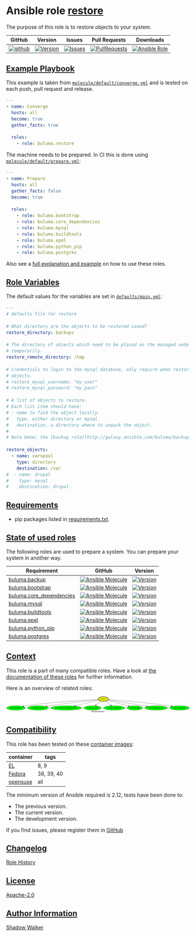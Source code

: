 # Ansible role [restore](https://galaxy.ansible.com/ui/standalone/roles/buluma/restore/documentation)

The purpose of this role is to restore objects to your system.

|GitHub|Version|Issues|Pull Requests|Downloads|
|------|-------|------|-------------|---------|
|[![github](https://github.com/buluma/ansible-role-restore/actions/workflows/molecule.yml/badge.svg)](https://github.com/buluma/ansible-role-restore/actions/workflows/molecule.yml)|[![Version](https://img.shields.io/github/release/buluma/ansible-role-restore.svg)](https://github.com/buluma/ansible-role-restore/releases/)|[![Issues](https://img.shields.io/github/issues/buluma/ansible-role-restore.svg)](https://github.com/buluma/ansible-role-restore/issues/)|[![PullRequests](https://img.shields.io/github/issues-pr-closed-raw/buluma/ansible-role-restore.svg)](https://github.com/buluma/ansible-role-restore/pulls/)|[![Ansible Role](https://img.shields.io/ansible/role/d/buluma/restore)](https://galaxy.ansible.com/ui/standalone/roles/buluma/restore/documentation)|

## [Example Playbook](#example-playbook)

This example is taken from [`molecule/default/converge.yml`](https://github.com/buluma/ansible-role-restore/blob/master/molecule/default/converge.yml) and is tested on each push, pull request and release.

```yaml
---
- name: Converge
  hosts: all
  become: true
  gather_facts: true

  roles:
    - role: buluma.restore
```

The machine needs to be prepared. In CI this is done using [`molecule/default/prepare.yml`](https://github.com/buluma/ansible-role-restore/blob/master/molecule/default/prepare.yml):

```yaml
---
- name: Prepare
  hosts: all
  gather_facts: false
  become: true

  roles:
    - role: buluma.bootstrap
    - role: buluma.core_dependencies
    - role: buluma.mysql
    - role: buluma.buildtools
    - role: buluma.epel
    - role: buluma.python_pip
    - role: buluma.postgres
```

Also see a [full explanation and example](https://buluma.github.io/how-to-use-these-roles.html) on how to use these roles.

## [Role Variables](#role-variables)

The default values for the variables are set in [`defaults/main.yml`](https://github.com/buluma/ansible-role-restore/blob/master/defaults/main.yml):

```yaml
---
# defaults file for restore

# What directory are the objects to be restored saved?
restore_directory: backups

# The directory of objects which need to be placed on the managed node
# temporarily.
restore_remote_directory: /tmp

# Credentials to login to the mysql database, only require when restoring mysql
# objects.
# restore_mysql_username: "my_user"
# restore_mysql_password: "my_pass"

# A list of objects to restore.
# Each list item should have:
# - name to find the object locally.
#   type, either directory or mysql.
#   destination, a directory where to unpack the object.
#
# Nota bene; the [backup role](http://galaxy.ansible.com/buluma/backup) can be used to create restorable objects. The objects created with this role include the parent directory, so the destination mentioned here ~misses~ the last part of the directory

restore_objects:
  - name: varspool
    type: directory
    destination: /var
#  - name: drupal
#    type: mysql
#    destination: drupal
```

## [Requirements](#requirements)

- pip packages listed in [requirements.txt](https://github.com/buluma/ansible-role-restore/blob/master/requirements.txt).

## [State of used roles](#state-of-used-roles)

The following roles are used to prepare a system. You can prepare your system in another way.

| Requirement | GitHub | Version |
|-------------|--------|--------|
|[buluma.backup](https://galaxy.ansible.com/buluma/backup)|[![Ansible Molecule](https://github.com/buluma/ansible-role-backup/actions/workflows/molecule.yml/badge.svg)](https://github.com/buluma/ansible-role-backup/actions/workflows/molecule.yml)|[![Version](https://img.shields.io/github/release/buluma/ansible-role-backup.svg)](https://github.com/shadowwalker/ansible-role-backup)|
|[buluma.bootstrap](https://galaxy.ansible.com/buluma/bootstrap)|[![Ansible Molecule](https://github.com/buluma/ansible-role-bootstrap/actions/workflows/molecule.yml/badge.svg)](https://github.com/buluma/ansible-role-bootstrap/actions/workflows/molecule.yml)|[![Version](https://img.shields.io/github/release/buluma/ansible-role-bootstrap.svg)](https://github.com/shadowwalker/ansible-role-bootstrap)|
|[buluma.core_dependencies](https://galaxy.ansible.com/buluma/core_dependencies)|[![Ansible Molecule](https://github.com/buluma/ansible-role-core_dependencies/actions/workflows/molecule.yml/badge.svg)](https://github.com/buluma/ansible-role-core_dependencies/actions/workflows/molecule.yml)|[![Version](https://img.shields.io/github/release/buluma/ansible-role-core_dependencies.svg)](https://github.com/shadowwalker/ansible-role-core_dependencies)|
|[buluma.mysql](https://galaxy.ansible.com/buluma/mysql)|[![Ansible Molecule](https://github.com/buluma/ansible-role-mysql/actions/workflows/molecule.yml/badge.svg)](https://github.com/buluma/ansible-role-mysql/actions/workflows/molecule.yml)|[![Version](https://img.shields.io/github/release/buluma/ansible-role-mysql.svg)](https://github.com/shadowwalker/ansible-role-mysql)|
|[buluma.buildtools](https://galaxy.ansible.com/buluma/buildtools)|[![Ansible Molecule](https://github.com/buluma/ansible-role-buildtools/actions/workflows/molecule.yml/badge.svg)](https://github.com/buluma/ansible-role-buildtools/actions/workflows/molecule.yml)|[![Version](https://img.shields.io/github/release/buluma/ansible-role-buildtools.svg)](https://github.com/shadowwalker/ansible-role-buildtools)|
|[buluma.epel](https://galaxy.ansible.com/buluma/epel)|[![Ansible Molecule](https://github.com/buluma/ansible-role-epel/actions/workflows/molecule.yml/badge.svg)](https://github.com/buluma/ansible-role-epel/actions/workflows/molecule.yml)|[![Version](https://img.shields.io/github/release/buluma/ansible-role-epel.svg)](https://github.com/shadowwalker/ansible-role-epel)|
|[buluma.python_pip](https://galaxy.ansible.com/buluma/python_pip)|[![Ansible Molecule](https://github.com/buluma/ansible-role-python_pip/actions/workflows/molecule.yml/badge.svg)](https://github.com/buluma/ansible-role-python_pip/actions/workflows/molecule.yml)|[![Version](https://img.shields.io/github/release/buluma/ansible-role-python_pip.svg)](https://github.com/shadowwalker/ansible-role-python_pip)|
|[buluma.postgres](https://galaxy.ansible.com/buluma/postgres)|[![Ansible Molecule](https://github.com/buluma/ansible-role-postgres/actions/workflows/molecule.yml/badge.svg)](https://github.com/buluma/ansible-role-postgres/actions/workflows/molecule.yml)|[![Version](https://img.shields.io/github/release/buluma/ansible-role-postgres.svg)](https://github.com/shadowwalker/ansible-role-postgres)|

## [Context](#context)

This role is a part of many compatible roles. Have a look at [the documentation of these roles](https://buluma.github.io/) for further information.

Here is an overview of related roles:

![dependencies](https://raw.githubusercontent.com/buluma/ansible-role-restore/png/requirements.png "Dependencies")

## [Compatibility](#compatibility)

This role has been tested on these [container images](https://hub.docker.com/u/buluma):

|container|tags|
|---------|----|
|[EL](https://hub.docker.com/r/buluma/enterpriselinux)|8, 9|
|[Fedora](https://hub.docker.com/r/buluma/fedora)|38, 39, 40|
|[opensuse](https://hub.docker.com/r/buluma/opensuse)|all|

The minimum version of Ansible required is 2.12, tests have been done to:

- The previous version.
- The current version.
- The development version.

If you find issues, please register them in [GitHub](https://github.com/buluma/ansible-role-restore/issues)

## [Changelog](#changelog)

[Role History](https://github.com/buluma/ansible-role-restore/blob/master/CHANGELOG.md)

## [License](#license)

[Apache-2.0](https://github.com/buluma/ansible-role-restore/blob/master/LICENSE)

## [Author Information](#author-information)

[Shadow Walker](https://buluma.github.io/)
